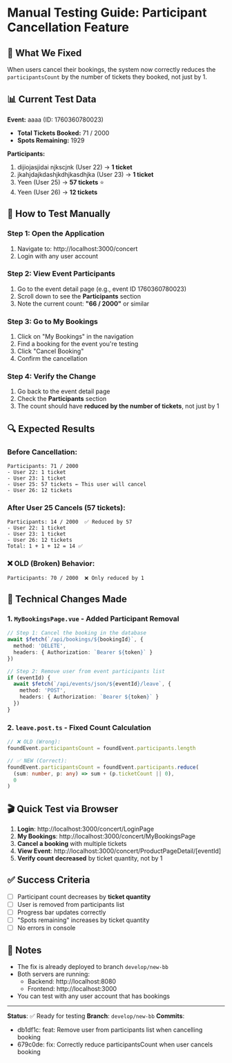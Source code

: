 # Manual Testing Guide: Participant Cancellation Feature

## 🎯 What We Fixed

When users cancel their bookings, the system now correctly reduces the `participantsCount` by the number of tickets they booked, not just by 1.

## 📊 Current Test Data

**Event:** aaaa (ID: 1760360780023)
- **Total Tickets Booked:** 71 / 2000
- **Spots Remaining:** 1929

**Participants:**
1. dijiojasjidai njkscjnk (User 22) → **1 ticket**
2. jkahjdajkdashjkdhjkasdhjka (User 23) → **1 ticket**
3. Yeen (User 25) → **57 tickets** ⭐
4. Yeen (User 26) → **12 tickets**

## 🧪 How to Test Manually

### Step 1: Open the Application
1. Navigate to: http://localhost:3000/concert
2. Login with any user account

### Step 2: View Event Participants
1. Go to the event detail page (e.g., event ID 1760360780023)
2. Scroll down to see the **Participants** section
3. Note the current count: **"66 / 2000"** or similar

### Step 3: Go to My Bookings
1. Click on "My Bookings" in the navigation
2. Find a booking for the event you're testing
3. Click "Cancel Booking"
4. Confirm the cancellation

### Step 4: Verify the Change
1. Go back to the event detail page
2. Check the **Participants** section
3. The count should have **reduced by the number of tickets**, not just by 1

## 🔍 Expected Results

### Before Cancellation:
```
Participants: 71 / 2000
- User 22: 1 ticket
- User 23: 1 ticket
- User 25: 57 tickets ← This user will cancel
- User 26: 12 tickets
```

### After User 25 Cancels (57 tickets):
```
Participants: 14 / 2000  ✅ Reduced by 57
- User 22: 1 ticket
- User 23: 1 ticket
- User 26: 12 tickets
Total: 1 + 1 + 12 = 14 ✅
```

### ❌ OLD (Broken) Behavior:
```
Participants: 70 / 2000  ❌ Only reduced by 1
```

## 🔧 Technical Changes Made

### 1. `MyBookingsPage.vue` - Added Participant Removal
```typescript
// Step 1: Cancel the booking in the database
await $fetch(`/api/bookings/${bookingId}`, {
  method: 'DELETE',
  headers: { Authorization: `Bearer ${token}` }
})

// Step 2: Remove user from event participants list
if (eventId) {
  await $fetch(`/api/events/json/${eventId}/leave`, {
    method: 'POST',
    headers: { Authorization: `Bearer ${token}` }
  })
}
```

### 2. `leave.post.ts` - Fixed Count Calculation
```typescript
// ❌ OLD (Wrong):
foundEvent.participantsCount = foundEvent.participants.length

// ✅ NEW (Correct):
foundEvent.participantsCount = foundEvent.participants.reduce(
  (sum: number, p: any) => sum + (p.ticketCount || 0), 
  0
)
```

## 🎬 Quick Test via Browser

1. **Login**: http://localhost:3000/concert/LoginPage
2. **My Bookings**: http://localhost:3000/concert/MyBookingsPage
3. **Cancel a booking** with multiple tickets
4. **View Event**: http://localhost:3000/concert/ProductPageDetail/[eventId]
5. **Verify count decreased** by ticket quantity, not by 1

## ✅ Success Criteria

- [ ] Participant count decreases by **ticket quantity**
- [ ] User is removed from participants list
- [ ] Progress bar updates correctly
- [ ] "Spots remaining" increases by ticket quantity
- [ ] No errors in console

## 📝 Notes

- The fix is already deployed to branch `develop/new-bb`
- Both servers are running:
  - Backend: http://localhost:8080
  - Frontend: http://localhost:3000
- You can test with any user account that has bookings

---

**Status**: ✅ Ready for testing
**Branch**: `develop/new-bb`
**Commits**: 
- db1df1c: feat: Remove user from participants list when cancelling booking
- 679c0de: fix: Correctly reduce participantsCount when user cancels booking
